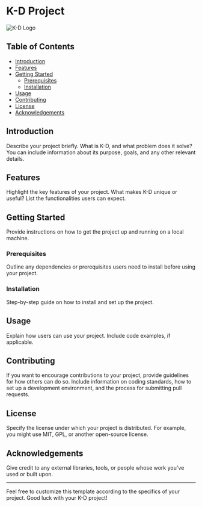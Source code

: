 # K-D Project

![K-D Logo](link/to/logo.png) <!-- If you have a logo, replace the link -->

## Table of Contents
- [Introduction](#introduction)
- [Features](#features)
- [Getting Started](#getting-started)
  - [Prerequisites](#prerequisites)
  - [Installation](#installation)
- [Usage](#usage)
- [Contributing](#contributing)
- [License](#license)
- [Acknowledgements](#acknowledgements)

## Introduction
Describe your project briefly. What is K-D, and what problem does it solve? You can include information about its purpose, goals, and any other relevant details.

## Features
Highlight the key features of your project. What makes K-D unique or useful? List the functionalities users can expect.

## Getting Started
Provide instructions on how to get the project up and running on a local machine.

### Prerequisites
Outline any dependencies or prerequisites users need to install before using your project.

### Installation
Step-by-step guide on how to install and set up the project.

## Usage
Explain how users can use your project. Include code examples, if applicable.

## Contributing
If you want to encourage contributions to your project, provide guidelines for how others can do so. Include information on coding standards, how to set up a development environment, and the process for submitting pull requests.

## License
Specify the license under which your project is distributed. For example, you might use MIT, GPL, or another open-source license.

## Acknowledgements
Give credit to any external libraries, tools, or people whose work you've used or built upon.

---

Feel free to customize this template according to the specifics of your project. Good luck with your K-D project!
